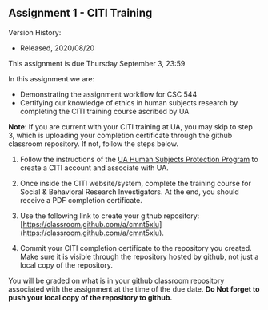 ## Assignment 1 - CITI Training

Version History: 

- Released, 2020/08/20

This assignment is due Thursday September 3, 23:59


In this assignment we are:

- Demonstrating the assignment workflow for CSC 544
- Certifying our knowledge of ethics in human subjects research by completing the CITI training course ascribed by UA

**Note**: If you are current with your CITI training at UA, you may skip to step 3, which is uploading your completion certificate through the github classroom repository. If not, follow the steps below.

1. Follow the instructions of the [UA Human Subjects Protection Program](https://rgw.arizona.edu/compliance/human-subjects-protection-program/training-requirements) to create a CITI account and associate with UA.

2. Once inside the CITI website/system, complete the training course for Social & Behavioral Research Investigators. At the end, you should receive a PDF completion certificate.

3. Use the following link to create your github repository: [https://classroom.github.com/a/cmnt5xlu](https://classroom.github.com/a/cmnt5xlu). 

4. Commit your CITI completion certificate to the repository you created. Make sure it is visible through the repository hosted by github, not just a local copy of the repository.

You will be graded on what is in your github classroom repository associated with the assignment at the time of the due date. **Do Not forget to push your local copy of the repository to github.**

